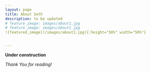 ```yaml
---
layout: page
title: About Seth
description: to be updated
# feature_image: images/about1.jpg
# feature_image: images/about1.jpg
![featured_image](/images/about1.jpg){:height="50%" width="50%"}


---
```


**Under construction** 

*Thank You for reading!*
